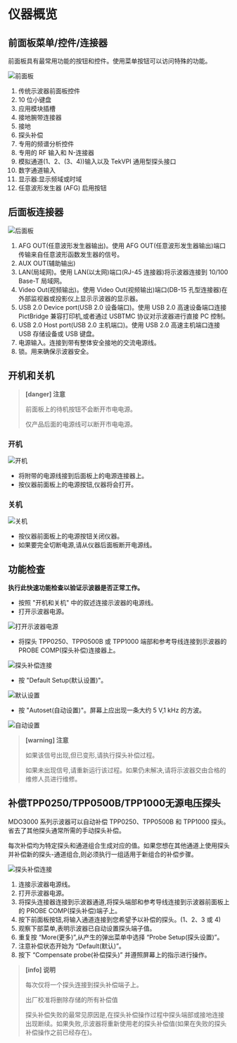 <!-- Instrument.md --- 
;; 
;; Description: 
;; Author: Hongyi Wu(吴鸿毅)
;; Email: wuhongyi@qq.com 
;; Created: 五 11月 23 13:33:52 2018 (+0800)
;; Last-Updated: 五 11月 23 14:31:59 2018 (+0800)
;;           By: Hongyi Wu(吴鸿毅)
;;     Update #: 5
;; URL: http://wuhongyi.cn -->

# 仪器概览

<!-- toc -->

## 前面板菜单/控件/连接器

前面板具有最常用功能的按钮和控件。使用菜单按钮可以访问特殊的功能。

![前面板](/img/Instrument_000.png)

1. 传统示波器前面板控件
2. 10 位小键盘
3. 应用模块插槽
4. 接地腕带连接器
5. 接地
6. 探头补偿
7. 专用的频谱分析控件
8. 专用的 RF 输入和 N-连接器
9. 模拟通道(1、2、(3、4))输入以及 TekVPI 通用型探头接口
10. 数字通道输入
11. 显示器:显示频域或时域
12. 任意波形发生器 (AFG) 启用按钮


## 后面板连接器

![后面板](/img/Instrument_001.png)

1. AFG OUT(任意波形发生器输出)。使用 AFG OUT(任意波形发生器输出)端口传输来自任意波形函数发生器的信号。
2. AUX OUT(辅助输出)
3. LAN(局域网)。使用 LAN(以太网)端口(RJ-45 连接器)将示波器连接到 10/100 Base-T 局域网。
4. Video Out(视频输出)。使用 Video Out(视频输出)端口(DB-15 孔型连接器)在外部监视器或投影仪上显示示波器的显示器。
5. USB 2.0 Device port(USB 2.0 设备端口)。使用 USB 2.0 高速设备端口连接 PictBridge 兼容打印机,或者通过 USBTMC 协议对示波器进行直接 PC 控制。
6. USB 2.0 Host port(USB 2.0 主机端口)。使用 USB 2.0 高速主机端口连接 USB 存储设备或 USB 键盘。
7. 电源输入。连接到带有整体安全接地的交流电源线。
8. 锁。用来确保示波器安全。

## 开机和关机

> **[danger] 注意**
>
>前面板上的待机按钮不会断开市电电源。
>
>仅产品后面的电源线可以断开市电电源。

### 开机

![开机](/img/Instrument_002.png)

- 将附带的电源线接到后面板上的电源连接器上。
- 按仪器前面板上的电源按钮,仪器将会打开。

### 关机

![关机](/img/Instrument_003.png)

- 按仪器前面板上的电源按钮关闭仪器。
- 如果要完全切断电源,请从仪器后面板断开电源线。

## 功能检查

**执行此快速功能检查以验证示波器是否正常工作。**

- 按照 "开机和关机" 中的叙述连接示波器的电源线。 
- 打开示波器电源。

![打开示波器电源](/img/Instrument_004.png)

- 将探头 TPP0250、TPP0500B 或 TPP1000 端部和参考导线连接到示波器的 PROBE COMP(探头补偿)连接器上。

![探头补偿连接](/img/Instrument_005.png)

- 按 "Default Setup(默认设置)"。

![默认设置](/img/Instrument_006.png)

- 按 "Autoset(自动设置)"。屏幕上应出现一条大约 5 V,1 kHz 的方波。

![自动设置](/img/Instrument_007.png)

> **[warning] 注意**
>
> 如果该信号出现,但已变形,请执行探头补偿过程。
>
> 如果未出现信号,请重新运行该过程。如果仍未解决,请将示波器交由合格的维修人员进行维修。

## 补偿TPP0250/TPP0500B/TPP1000无源电压探头

MDO3000 系列示波器可以自动补偿 TPP0250、TPP0500B 和 TPP1000 探头。省去了其他探头通常所需的手动探头补偿。

每次补偿均为特定探头和通道组合生成对应的值。如果您想在其他通道上使用探头并补偿新的探头-通道组合,则必须执行一组适用于新组合的补偿步骤。

![探头补偿连接](/img/Instrument_005.png)

1. 连接示波器电源线。
2. 打开示波器电源。
3. 将探头连接器连接到示波器通道,将探头端部和参考导线连接到示波器前面板上的 PROBE COMP(探头补偿)端子上。
4. 按下前面板按钮,将输入通道连接到您希望予以补偿的探头。(1、2、3 或 4)
5. 观察下部菜单,表明示波器已自动设置探头端子值。
6. 重复按 “More(更多)”,从产生的弹出菜单中选择 “Probe Setup(探头设置)”。
7. 注意补偿状态开始为 “Default(默认)”。
8. 按下 “Compensate probe(补偿探头)” 并遵照屏幕上的指示进行操作。

> **[info] 说明**
>
> 每次仅将一个探头连接到探头补偿端子上。
>
> 出厂校准将删除存储的所有补偿值
>
> 探头补偿失败的最常见原因是,在探头补偿操作过程中探头端部或接地连接出现断续。如果失败,示波器将重新使用老的探头补偿值(如果在失败的探头补偿操作之前已经存在)。




<!-- Instrument.md ends here -->
